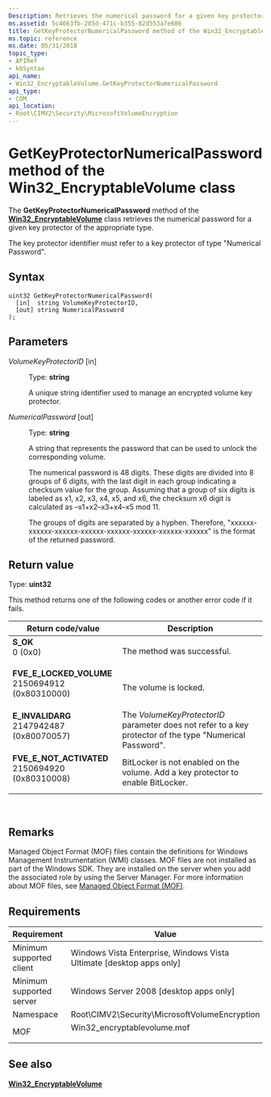 ```yaml
---
Description: Retrieves the numerical password for a given key protector.
ms.assetid: 5c4663fb-285d-471c-b355-82d553a7e686
title: GetKeyProtectorNumericalPassword method of the Win32_EncryptableVolume class
ms.topic: reference
ms.date: 05/31/2018
topic_type: 
- APIRef
- kbSyntax
api_name: 
- Win32_EncryptableVolume.GetKeyProtectorNumericalPassword
api_type: 
- COM
api_location: 
- Root\CIMV2\Security\MicrosoftVolumeEncryption
---
```


# GetKeyProtectorNumericalPassword method of the Win32\_EncryptableVolume class

The **GetKeyProtectorNumericalPassword** method of the [**Win32\_EncryptableVolume**](win32-encryptablevolume.md) class retrieves the numerical password for a given key protector of the appropriate type.

The key protector identifier must refer to a key protector of type "Numerical Password".

## Syntax


```mof
uint32 GetKeyProtectorNumericalPassword(
  [in]  string VolumeKeyProtectorID,
  [out] string NumericalPassword
);
```



## Parameters

<dl> <dt>

*VolumeKeyProtectorID* \[in\]
</dt> <dd>

Type: **string**

A unique string identifier used to manage an encrypted volume key protector.

</dd> <dt>

*NumericalPassword* \[out\]
</dt> <dd>

Type: **string**

A string that represents the password that can be used to unlock the corresponding volume.

The numerical password is 48 digits. These digits are divided into 8 groups of 6 digits, with the last digit in each group indicating a checksum value for the group. Assuming that a group of six digits is labeled as x1, x2, x3, x4, x5, and x6, the checksum x6 digit is calculated as –x1+x2–x3+x4–x5 mod 11.

The groups of digits are separated by a hyphen. Therefore, "xxxxxx-xxxxxx-xxxxxx-xxxxxx-xxxxxx-xxxxxx-xxxxxx-xxxxxx" is the format of the returned password.

</dd> </dl>

## Return value

Type: **uint32**

This method returns one of the following codes or another error code if it fails.



| Return code/value                                                                                                                                                                  | Description                                                                                                         |
|------------------------------------------------------------------------------------------------------------------------------------------------------------------------------------|---------------------------------------------------------------------------------------------------------------------|
| <dl> <dt>**S\_OK**</dt> <dt>0 (0x0)</dt> </dl>                                  | The method was successful.<br/>                                                                               |
| <dl> <dt>**FVE\_E\_LOCKED\_VOLUME**</dt> <dt>2150694912 (0x80310000)</dt> </dl> | The volume is locked.<br/>                                                                                    |
| <dl> <dt>**E\_INVALIDARG**</dt> <dt>2147942487 (0x80070057)</dt> </dl>          | The *VolumeKeyProtectorID* parameter does not refer to a key protector of the type "Numerical Password".<br/> |
| <dl> <dt>**FVE\_E\_NOT\_ACTIVATED**</dt> <dt>2150694920 (0x80310008)</dt> </dl> | BitLocker is not enabled on the volume. Add a key protector to enable BitLocker. <br/>                        |



 

## Remarks

Managed Object Format (MOF) files contain the definitions for Windows Management Instrumentation (WMI) classes. MOF files are not installed as part of the Windows SDK. They are installed on the server when you add the associated role by using the Server Manager. For more information about MOF files, see [Managed Object Format (MOF)](../wmisdk/managed-object-format--mof-.md).

## Requirements



| Requirement | Value |
|-------------------------------------|---------------------------------------------------------------------------------------------------------|
| Minimum supported client<br/> | Windows Vista Enterprise, Windows Vista Ultimate \[desktop apps only\]<br/>                       |
| Minimum supported server<br/> | Windows Server 2008 \[desktop apps only\]<br/>                                                    |
| Namespace<br/>                | Root\\CIMV2\\Security\\MicrosoftVolumeEncryption<br/>                                             |
| MOF<br/>                      | <dl> <dt>Win32\_encryptablevolume.mof</dt> </dl> |



## See also

<dl> <dt>

[**Win32\_EncryptableVolume**](win32-encryptablevolume.md)
</dt> </dl>

 

 
